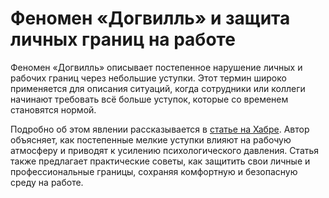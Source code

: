 # Феномен «Догвилль» и защита личных границ на работе

Феномен «Догвилль» описывает постепенное нарушение личных и рабочих границ через небольшие уступки. Этот термин широко применяется для описания ситуаций, когда сотрудники или коллеги начинают требовать всё больше уступок, которые со временем становятся нормой.

Подробно об этом явлении рассказывается в [статье на Хабре](https://habr.com/ru/articles/507976/). Автор объясняет, как постепенные мелкие уступки влияют на рабочую атмосферу и приводят к усилению психологического давления. Статья также предлагает практические советы, как защитить свои личные и профессиональные границы, сохраняя комфортную и безопасную среду на работе.
